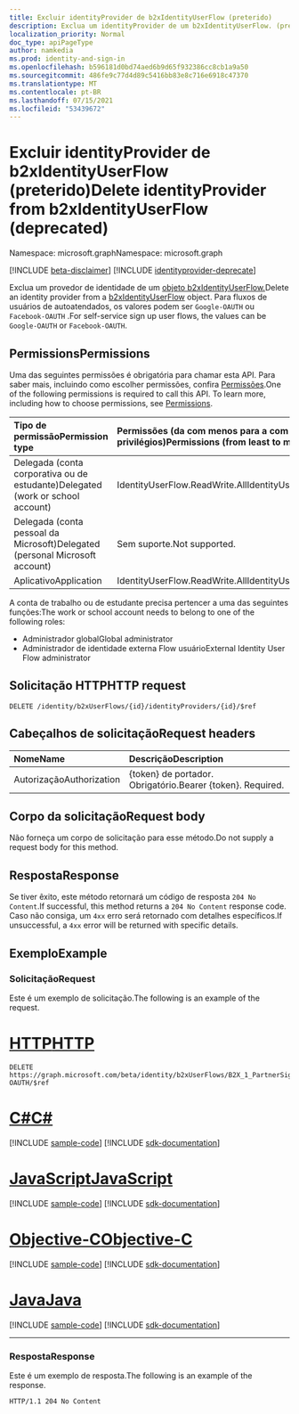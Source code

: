 ```yaml
---
title: Excluir identityProvider de b2xIdentityUserFlow (preterido)
description: Exclua um identityProvider de um b2xIdentityUserFlow. (preterido)
localization_priority: Normal
doc_type: apiPageType
author: namkedia
ms.prod: identity-and-sign-in
ms.openlocfilehash: b596181d0bd74aed6b9d65f932386cc8cb1a9a50
ms.sourcegitcommit: 486fe9c77d4d89c5416bb83e8c716e6918c47370
ms.translationtype: MT
ms.contentlocale: pt-BR
ms.lasthandoff: 07/15/2021
ms.locfileid: "53439672"
---
```

# <a name="delete-identityprovider-from-b2xidentityuserflow-deprecated"></a><span data-ttu-id="87d5a-104">Excluir identityProvider de b2xIdentityUserFlow (preterido)</span><span class="sxs-lookup"><span data-stu-id="87d5a-104">Delete identityProvider from b2xIdentityUserFlow (deprecated)</span></span>

<span data-ttu-id="87d5a-105">Namespace: microsoft.graph</span><span class="sxs-lookup"><span data-stu-id="87d5a-105">Namespace: microsoft.graph</span></span>

[!INCLUDE [beta-disclaimer](../../includes/beta-disclaimer.md)]
[!INCLUDE [identityprovider-deprecate](../../includes/identityprovider-deprecate.md)]

<span data-ttu-id="87d5a-106">Exclua um provedor de identidade de um [objeto b2xIdentityUserFlow.](../resources/b2xidentityuserflow.md)</span><span class="sxs-lookup"><span data-stu-id="87d5a-106">Delete an identity provider from a [b2xIdentityUserFlow](../resources/b2xidentityuserflow.md) object.</span></span> <span data-ttu-id="87d5a-107">Para fluxos de usuários de autoatendados, os valores podem ser `Google-OAUTH` ou `Facebook-OAUTH` .</span><span class="sxs-lookup"><span data-stu-id="87d5a-107">For self-service sign up user flows, the values can be `Google-OAUTH` or `Facebook-OAUTH`.</span></span>

## <a name="permissions"></a><span data-ttu-id="87d5a-108">Permissions</span><span class="sxs-lookup"><span data-stu-id="87d5a-108">Permissions</span></span>

<span data-ttu-id="87d5a-p103">Uma das seguintes permissões é obrigatória para chamar esta API. Para saber mais, incluindo como escolher permissões, confira [Permissões](/graph/permissions-reference).</span><span class="sxs-lookup"><span data-stu-id="87d5a-p103">One of the following permissions is required to call this API. To learn more, including how to choose permissions, see [Permissions](/graph/permissions-reference).</span></span>

|<span data-ttu-id="87d5a-111">Tipo de permissão</span><span class="sxs-lookup"><span data-stu-id="87d5a-111">Permission type</span></span>      | <span data-ttu-id="87d5a-112">Permissões (da com menos para a com mais privilégios)</span><span class="sxs-lookup"><span data-stu-id="87d5a-112">Permissions (from least to most privileged)</span></span>              |
|:--------------------|:---------------------------------------------------------|
|<span data-ttu-id="87d5a-113">Delegada (conta corporativa ou de estudante)</span><span class="sxs-lookup"><span data-stu-id="87d5a-113">Delegated (work or school account)</span></span>|<span data-ttu-id="87d5a-114">IdentityUserFlow.ReadWrite.All</span><span class="sxs-lookup"><span data-stu-id="87d5a-114">IdentityUserFlow.ReadWrite.All</span></span>|
|<span data-ttu-id="87d5a-115">Delegada (conta pessoal da Microsoft)</span><span class="sxs-lookup"><span data-stu-id="87d5a-115">Delegated (personal Microsoft account)</span></span>| <span data-ttu-id="87d5a-116">Sem suporte.</span><span class="sxs-lookup"><span data-stu-id="87d5a-116">Not supported.</span></span>|
|<span data-ttu-id="87d5a-117">Aplicativo</span><span class="sxs-lookup"><span data-stu-id="87d5a-117">Application</span></span>| <span data-ttu-id="87d5a-118">IdentityUserFlow.ReadWrite.All</span><span class="sxs-lookup"><span data-stu-id="87d5a-118">IdentityUserFlow.ReadWrite.All</span></span>|

<span data-ttu-id="87d5a-119">A conta de trabalho ou de estudante precisa pertencer a uma das seguintes funções:</span><span class="sxs-lookup"><span data-stu-id="87d5a-119">The work or school account needs to belong to one of the following roles:</span></span>

* <span data-ttu-id="87d5a-120">Administrador global</span><span class="sxs-lookup"><span data-stu-id="87d5a-120">Global administrator</span></span>
* <span data-ttu-id="87d5a-121">Administrador de identidade externa Flow usuário</span><span class="sxs-lookup"><span data-stu-id="87d5a-121">External Identity User Flow administrator</span></span>

## <a name="http-request"></a><span data-ttu-id="87d5a-122">Solicitação HTTP</span><span class="sxs-lookup"><span data-stu-id="87d5a-122">HTTP request</span></span>

<!-- { "blockType": "ignored" } -->

```http
DELETE /identity/b2xUserFlows/{id}/identityProviders/{id}/$ref
```

## <a name="request-headers"></a><span data-ttu-id="87d5a-123">Cabeçalhos de solicitação</span><span class="sxs-lookup"><span data-stu-id="87d5a-123">Request headers</span></span>

|<span data-ttu-id="87d5a-124">Nome</span><span class="sxs-lookup"><span data-stu-id="87d5a-124">Name</span></span>|<span data-ttu-id="87d5a-125">Descrição</span><span class="sxs-lookup"><span data-stu-id="87d5a-125">Description</span></span>|
|:---------------|:----------|
|<span data-ttu-id="87d5a-126">Autorização</span><span class="sxs-lookup"><span data-stu-id="87d5a-126">Authorization</span></span>|<span data-ttu-id="87d5a-p104">{token} de portador. Obrigatório.</span><span class="sxs-lookup"><span data-stu-id="87d5a-p104">Bearer {token}. Required.</span></span>|

## <a name="request-body"></a><span data-ttu-id="87d5a-129">Corpo da solicitação</span><span class="sxs-lookup"><span data-stu-id="87d5a-129">Request body</span></span>

<span data-ttu-id="87d5a-130">Não forneça um corpo de solicitação para esse método.</span><span class="sxs-lookup"><span data-stu-id="87d5a-130">Do not supply a request body for this method.</span></span>

## <a name="response"></a><span data-ttu-id="87d5a-131">Resposta</span><span class="sxs-lookup"><span data-stu-id="87d5a-131">Response</span></span>

<span data-ttu-id="87d5a-132">Se tiver êxito, este método retornará um código de resposta `204 No Content`.</span><span class="sxs-lookup"><span data-stu-id="87d5a-132">If successful, this method returns a `204 No Content` response code.</span></span> <span data-ttu-id="87d5a-133">Caso não consiga, um `4xx` erro será retornado com detalhes específicos.</span><span class="sxs-lookup"><span data-stu-id="87d5a-133">If unsuccessful, a `4xx` error will be returned with specific details.</span></span>

## <a name="example"></a><span data-ttu-id="87d5a-134">Exemplo</span><span class="sxs-lookup"><span data-stu-id="87d5a-134">Example</span></span>

### <a name="request"></a><span data-ttu-id="87d5a-135">Solicitação</span><span class="sxs-lookup"><span data-stu-id="87d5a-135">Request</span></span>

<span data-ttu-id="87d5a-136">Este é um exemplo de solicitação.</span><span class="sxs-lookup"><span data-stu-id="87d5a-136">The following is an example of the request.</span></span>


# <a name="http"></a>[<span data-ttu-id="87d5a-137">HTTP</span><span class="sxs-lookup"><span data-stu-id="87d5a-137">HTTP</span></span>](#tab/http)
<!-- {
  "blockType": "request",
  "name": "delete_b2xUserFlows_identityProviders_2"
}
-->

``` http
DELETE https://graph.microsoft.com/beta/identity/b2xUserFlows/B2X_1_PartnerSignUp/identityProviders/Facebook-OAUTH/$ref
```
# <a name="c"></a>[<span data-ttu-id="87d5a-138">C#</span><span class="sxs-lookup"><span data-stu-id="87d5a-138">C#</span></span>](#tab/csharp)
[!INCLUDE [sample-code](../includes/snippets/csharp/delete-b2xuserflows-identityproviders-2-csharp-snippets.md)]
[!INCLUDE [sdk-documentation](../includes/snippets/snippets-sdk-documentation-link.md)]

# <a name="javascript"></a>[<span data-ttu-id="87d5a-139">JavaScript</span><span class="sxs-lookup"><span data-stu-id="87d5a-139">JavaScript</span></span>](#tab/javascript)
[!INCLUDE [sample-code](../includes/snippets/javascript/delete-b2xuserflows-identityproviders-2-javascript-snippets.md)]
[!INCLUDE [sdk-documentation](../includes/snippets/snippets-sdk-documentation-link.md)]

# <a name="objective-c"></a>[<span data-ttu-id="87d5a-140">Objective-C</span><span class="sxs-lookup"><span data-stu-id="87d5a-140">Objective-C</span></span>](#tab/objc)
[!INCLUDE [sample-code](../includes/snippets/objc/delete-b2xuserflows-identityproviders-2-objc-snippets.md)]
[!INCLUDE [sdk-documentation](../includes/snippets/snippets-sdk-documentation-link.md)]

# <a name="java"></a>[<span data-ttu-id="87d5a-141">Java</span><span class="sxs-lookup"><span data-stu-id="87d5a-141">Java</span></span>](#tab/java)
[!INCLUDE [sample-code](../includes/snippets/java/delete-b2xuserflows-identityproviders-2-java-snippets.md)]
[!INCLUDE [sdk-documentation](../includes/snippets/snippets-sdk-documentation-link.md)]

---


### <a name="response"></a><span data-ttu-id="87d5a-142">Resposta</span><span class="sxs-lookup"><span data-stu-id="87d5a-142">Response</span></span>

<span data-ttu-id="87d5a-143">Este é um exemplo de resposta.</span><span class="sxs-lookup"><span data-stu-id="87d5a-143">The following is an example of the response.</span></span>

<!-- {
  "blockType": "response",
  "truncated": true
} -->

```http
HTTP/1.1 204 No Content
```
